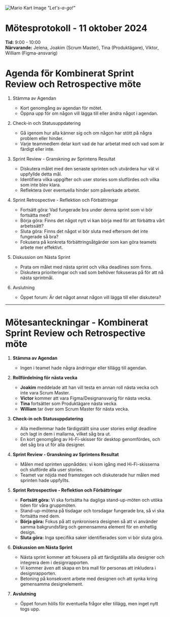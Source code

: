 ![Mario Kart Image](https://static0.gamerantimages.com/wordpress/wp-content/uploads/2022/12/mario-kart-64-fan-project-lets-gamers-play-racing-game-with-hd-graphics.jpg?q=50&fit=crop&w=1100&h=618&dpr=1.5)
_"Let's-a-go!"_

# Mötesprotokoll - 11 oktober 2024

**Tid:** 9:00 - 10:00  
**Närvarande:** Jelena, Joakim (Scrum Master), Tina (Produktägare), Viktor, William (Figma-ansvarig)

# Agenda för Kombinerat Sprint Review och Retrospective möte

1. Stämma av Agendan

   - Kort genomgång av agendan för mötet.
   - Öppna upp för om någon vill lägga till eller ändra något i agendan.

2. Check-in och Statusuppdatering

   - Gå igenom hur alla känner sig och om någon har stött på några problem eller hinder.
   - Varje teammedlem delar kort vad de har arbetat med och vad som är färdigt eller inte.

3. Sprint Review - Granskning av Sprintens Resultat

   - Diskutera målet med den senaste sprinten och utvärdera hur väl vi uppfyllde detta mål.
   - Identifiera vilka uppgifter och user stories som slutfördes och vilka som inte blev klara.
   - Reflektera över eventuella hinder som påverkade arbetet.

4. Sprint Retrospective - Reflektion och Förbättringar

   - Fortsätt göra: Vad fungerade bra under denna sprint som vi bör fortsätta med?
   - Börja göra: Finns det något nytt vi kan börja med för att förbättra vårt arbetssätt?
   - Sluta göra: Finns det något vi bör sluta med eftersom det inte fungerade så bra?
   - Fokusera på konkreta förbättringsåtgärder som kan göra teamets arbete mer effektivt.

5. Diskussion om Nästa Sprint

   - Prata om målet med nästa sprint och vilka deadlines som finns.
   - Diskutera prioriteringar och vad som behöver fokuseras på för att nå nästa sprintmål.

6. Avslutning
   - Öppet forum: Är det något annat någon vill lägga till eller diskutera?

---

# Mötesanteckningar - Kombinerat Sprint Review och Retrospective möte

1. **Stämma av Agendan**

   - Ingen i teamet hade några ändringar eller tillägg till agendan.

2. **Rollfördelning för nästa vecka**

   - **Joakim** meddelade att han vill testa en annan roll nästa vecka och inte vara Scrum Master.
   - **Victor** kommer att vara Figma/Designansvarig för nästa vecka.
   - **Tina** fortsätter som Produktägare nästa vecka.
   - **William** tar över som Scrum Master för nästa vecka.

3. **Check-in och Statusuppdatering**

   - Alla medlemmar hade färdigställt sina user stories enligt deadline och lagt in dem i mallarna, vilket såg bra ut.
   - En kort genomgång av Hi-Fi-skisser för desktop genomfördes, och det såg bra ut för alla designer.

4. **Sprint Review - Granskning av Sprintens Resultat**

   - Målen med sprinten uppnåddes: vi kom igång med Hi-Fi-skisserna och slutförde alla user stories.
   - Teamet var nöjda med framstegen och diskuterade hur målen med sprinten hade uppfyllts.

5. **Sprint Retrospective - Reflektion och Förbättringar**

   - **Fortsätt göra:** Vi ska fortsätta ha dagliga stand-up-möten och utöka tiden för våra gruppmöten.
   - Stand-up-mötena på tisdagar och torsdagar fungerade bra, så vi ska fortsätta med dem.
   - **Börja göra:** Fokus på att synkronisera designen så att vi använder samma bakgrundsfärg och gemensamma element för en enhetlig design.
   - **Sluta göra:** Inga specifika saker identifierades som vi bör sluta göra.

6. **Diskussion om Nästa Sprint**

   - Nästa sprint kommer att fokusera på att färdigställa alla designer och integrera dem i designrapporten.
   - Vi kommer även att skapa en bra mall för personas att inkludera i designrapporten.
   - Betoning på konsekvent arbete med designen och att synka kring gemensamma designelement.

7. **Avslutning**
   - Öppet forum hölls för eventuella frågor eller tillägg, men inget nytt togs upp.

